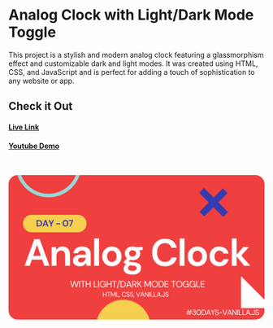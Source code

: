 # Analog Clock with Light/Dark Mode Toggle

This project is a stylish and modern analog clock featuring a glassmorphism effect and customizable dark and light modes. It was created using HTML, CSS, and JavaScript and is perfect for adding a touch of sophistication to any website or app.

## Check it Out

#### [Live Link]()

#### [Youtube Demo](https://youtu.be/cJeAOuZ8Yr8)

<br/>

![Demo-screenshot-1](./assets/img/analog-clock.png)
